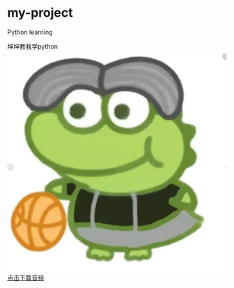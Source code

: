 # my-project
Python learning<br>

坤坤教我学python<br>
![Photo](kunkun.png)
<a href="伯虎说.zip" download>点击下载音频</a>


